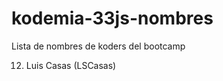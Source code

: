 # kodemia-33js-nombres
Lista de nombres de koders del bootcamp













12. Luis Casas (LSCasas)